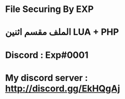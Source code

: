 # File Securing By EXP
# الملف مقسم اثنين LUA + PHP
# Discord : Exp#0001
# My discord server : http://discord.gg/EkHQgAj
